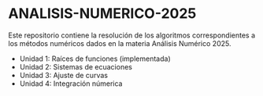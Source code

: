 # ANALISIS-NUMERICO-2025
Este repositorio contiene la resolución de los algoritmos correspondientes a los métodos numéricos dados en la materia Análisis Numérico 2025.
- Unidad 1: Raíces de funciones (implementada)
- Unidad 2: Sistemas de ecuaciones
- Unidad 3: Ajuste de curvas
- Unidad 4: Integración númerica
